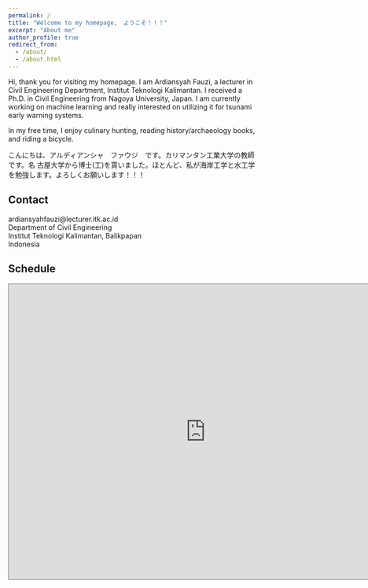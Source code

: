 ```yaml
---
permalink: /
title: "Welcome to my homepage,　ようこそ！！！"
excerpt: "About me"
author_profile: true
redirect_from: 
  - /about/
  - /about.html
---
```


Hi, thank you for visiting my homepage. I am Ardiansyah Fauzi, a lecturer in
Civil Engineering Department, Institut Teknologi Kalimantan. I received a Ph.D.
in Civil Engineering from Nagoya University, Japan. I am currently working on
machine learning and really interested on utilizing it for tsunami early warning
systems. 

In my free time, I enjoy culinary hunting, reading history/archaeology books,
and riding a bicycle.

こんにちは、アルディアンシャ　ファウジ　です。カリマンタン工業大学の教師です。名
古屋大学から博士(工)を貰いました。ほとんど、私が海岸工学と水工学を勉強します。よろしくお願いします！！！

## Contact

<i class="fa fa-envelope fa-fw fa-lg" aria-hidden="true"></i> &#97;&#114;&#100;&#105;&#97;&#110;&#115;&#121;&#97;&#104;&#102;&#97;&#117;&#122;&#105;&#64;&#108;&#101;&#99;&#116;&#117;&#114;&#101;&#114;&#46;&#105;&#116;&#107;&#46;&#97;&#99;&#46;&#105;&#100;  
Department of Civil Engineering  
Institut Teknologi Kalimantan, Balikpapan  
Indonesia  

## Schedule
<iframe src="https://calendar.google.com/calendar/embed?height=600&amp;wkst=1&amp;bgcolor=%23ffffff&amp;ctz=Asia%2FMakassar&amp;src=YXJkaWFuc3lhaGZhdXppQGxlY3R1cmVyLml0ay5hYy5pZA&amp;src=YXJmYS5mYXV6aUBnbWFpbC5jb20&amp;color=%23039BE5&amp;color=%23D81B60&amp;showTitle=0" style="border:solid 1px #777" width="800" height="600" frameborder="0" scrolling="no"></iframe>